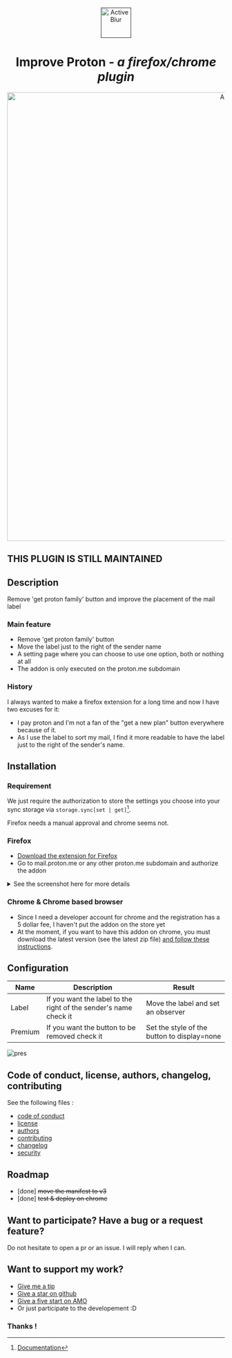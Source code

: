 <p align="center">
  <a href="">
    <img alt="ActiveBlur" src="icons/icon.png" width="70"/>
  </a>
</p>

<h1 align="center">Improve Proton <i>- a firefox/chrome plugin</i></h1>

<p align="center">
  <img alt="ActiveBlur" src="img/store-img.png" width="1038"/>
</p>

## THIS PLUGIN IS STILL MAINTAINED

## Description

Remove 'get proton family' button and improve the placement of the mail label

### Main feature

- Remove 'get proton family' button
- Move the label just to the right of the sender name
- A setting page where you can choose to use one option, both or nothing at all
- The addon is only executed on the proton.me subdomain

### History

I always wanted to make a firefox extension for a long time and now I have two excuses for it:
- I pay proton and I'm not a fan of the "get a new plan" button everywhere because of it.
- As I use the label to sort my mail, I find it more readable to have the label just to the right of the sender's name.

## Installation

### Requirement

We just require the authorization to store the settings you choose into your sync storage via `storage.sync[set | get]`[^1].

Firefox needs a manual approval and chrome seems not.

### Firefox
- [Download the extension for Firefox](https://addons.mozilla.org/en-US/firefox/addon/improveproton/)
- Go to mail.proton.me or any other proton.me subdomain and authorize the addon
<details>
<summary>See the screenshot here for more details</summary>

![how to authorize the addons on firefox](img/firefox-auth.png)

</details>

### Chrome & Chrome based browser
- Since I need a developer account for chrome and the registration has a 5 dollar fee, I haven't put the addon on the store yet 
- At the moment, if you want to have this addon on chrome, you must download the latest version (see the latest zip file) [and follow these instructions](https://superuser.com/questions/247651/how-does-one-install-an-extension-for-chrome-browser-from-the-local-file-system).

## Configuration

| Name        | Description                                                     | Result                                      |
|-------------|-----------------------------------------------------------------|---------------------------------------------|
| Label       | If you want the label to the right of the sender's name check it | Move the label and set an observer          |
| Premium     | If you want the button to be removed check it                   | Set the style of the button to display=none |

![pres](img/settings.png)

## Code of conduct, license, authors, changelog, contributing

See the following files :
- [code of conduct](CODE_OF_CONDUCT.md)
- [license](LICENSE)
- [authors](AUTHORS)
- [contributing](CONTRIBUTING.md)
- [changelog](CHANGELOG)
- [security](SECURITY.md)

## Roadmap

- [done] ~~move the manifest to v3~~
- [done] ~~test & deploy on chrome~~

## Want to participate? Have a bug or a request feature?

Do not hesitate to open a pr or an issue. I will reply when I can.

## Want to support my work?

- [Give me a tip](https://ko-fi.com/a2n00)
- [Give a star on github](https://github.com/bouteillerAlan/improve-proton)
- [Give a five start on AMO](https://addons.mozilla.org/en-US/firefox/addon/improveproton/)
- Or just participate to the developement :D

### Thanks !

[^1]: [Documentation](https://developer.mozilla.org/en-US/docs/Mozilla/Add-ons/WebExtensions/API/storage/sync)
